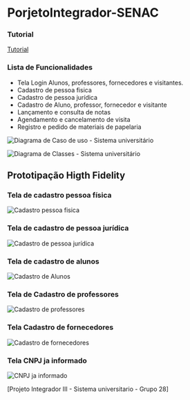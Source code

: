 # PorjetoIntegrador-SENAC
### Tutorial 
[Tutorial ](./tutorial.md)
### Lista de Funcionalidades

- Tela Login Alunos, professores, fornecedores e visitantes.
- Cadastro de pessoa fisica
- Cadastro de pessoa jurídica
- Cadastro de Aluno, professor, fornecedor e visitante
- Lançamento e consulta de notas
- Agendamento e cancelamento de visita
- Registro e pedido de materiais de papelaria

![Diagrama de Caso de uso - Sistema universitário](https://user-images.githubusercontent.com/99230983/225476029-5dcf0992-76ed-495e-bde8-051c15c731e1.jpeg)

![Diagrama de Classes - Sistema universitário](https://user-images.githubusercontent.com/105927351/284775270-2c1ae1a3-5869-4b13-9af6-22e64ce36d19.jpeg)




## Prototipação Higth Fidelity
### Tela de cadastro pessoa física
![Cadastro pessoa fisica](https://user-images.githubusercontent.com/105927351/284775016-4d6e8ca5-a955-4966-acfe-2567bbaa4bc2.jpg)

### Tela de cadastro de pessoa jurídica
![Cadastro de pessoa jurídica](https://user-images.githubusercontent.com/105927351/284775019-6539187d-4a4f-4b29-a5d6-3882c5a24f15.jpg)

### Tela de cadastro de alunos
![Cadastro de Alunos](https://user-images.githubusercontent.com/105927351/284775091-c41d9218-5743-4c0e-af4b-2fa8274e831d.jpeg)

### Tela de Cadastro de professores
![Cadastro de professores](https://user-images.githubusercontent.com/105927351/284775008-0e5feda1-9110-4cd9-8e2a-da78f5b1a482.jpg)

### Tela Cadastro de fornecedores
![Cadastro de fornecedores](https://user-images.githubusercontent.com/105927351/284774922-4ac4a93e-0ec8-4a39-ba23-a3598f8c0525.jpeg)

### Tela CNPJ ja informado
![CNPJ ja informado](https://user-images.githubusercontent.com/105927351/284774923-19314906-8b2d-49eb-8984-cfecaf3f5e69.jpeg)


[Projeto Integrador III - Sistema universitario - Grupo 28]
